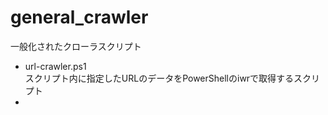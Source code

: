 # general_crawler
一般化されたクローラスクリプト

* url-crawler.ps1  
 スクリプト内に指定したURLのデータをPowerShellのiwrで取得するスクリプト
* 
